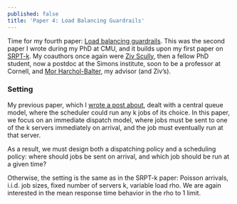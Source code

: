 ```yaml
---
published: false
title: 'Paper 4: Load Balancing Guardrails'
---
```

Time for my fourth paper: [Load balancing guardrails](/assets/guardrails.pdf). This was the second paper I wrote during my PhD at CMU, and it builds upon my first paper on [SRPT-k](/assets/srpt.pdf). My coauthors once again were [Ziv Scully](https://ziv.codes/), then a fellow PhD student, now a postdoc at the Simons institute, soon to be a professor at Cornell, and [Mor Harchol-Balter](https://www.cs.cmu.edu/~harchol/), my advisor (and Ziv’s).

### Setting

My previous paper, which I [wrote a post about](/2022/09/17/recap-srptk.html), dealt with a central queue model, where the scheduler could run any k jobs of its choice. In this paper, we focus on an immediate dispatch model, where jobs must be sent to one of the k servers immediately on arrival, and the job must eventually run at that server.

As a result, we must design both a dispatching policy and a scheduling policy: where should jobs be sent on arrival, and which job should be run at a given time?

Otherwise, the setting is the same as in the SRPT-k paper: Poisson arrivals, i.i.d. job sizes, fixed number of servers k, variable load rho. We are again interested in the mean response time behavior in the rho to 1 limit.